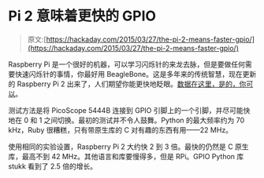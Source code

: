 # Pi 2 意味着更快的 GPIO

> 原文:[https://hackaday.com/2015/03/27/the-pi-2-means-faster-gpio/](https://hackaday.com/2015/03/27/the-pi-2-means-faster-gpio/)

Raspberry Pi 是一个很好的机器，可以学习闪烁针的来龙去脉，但是要做任何需要快速闪烁针的事情，你最好用 BeagleBone。这是多年来的传统智慧，现在更新的 Raspberry Pi 2 出来了，人们期望你能更快地眨眼。[数据在这里，是的，你可以](http://codeandlife.com/2015/03/25/raspberry-pi-2-vs-1-gpio-benchmark/)。

测试方法是将 PicoScope 5444B 连接到 GPIO 引脚上的一个引脚，并尽可能快地在 0 和 1 之间切换。最初的测试并不令人鼓舞。Python 的最大频率约为 70 kHz，Ruby 很糟糕，只有带原生库的 C 对有趣的东西有用——22 MHz。

使用相同的实验设置，Raspberry Pi 2 大约快 2 到 3 倍。最快的仍然是 C 原生库，最高不到 42 MHz。其他语言和库要慢得多，但是 RPi。GPIO Python 库 stukk 看到了 2.5 倍的增长。
